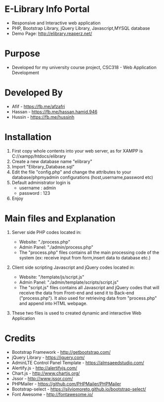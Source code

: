# E-Library Info Portal
- Responsive and Interactive web application
- PHP, Bootstrap Library, jQuery Library, Javascript,MYSQL database
- Demo Page: http://elibrary.reaperz.net/

# Purpose
- Developed for my university course project, CSC318 - Web Application Development

# Developed By
- Afif - https://fb.me/afzafri
- Hassan - https://fb.me/hassan.hamid.946
- Hussin - https://fb.me/hussinh

# Installation
1. First copy whole contents into your web server, as for XAMPP is C://xampp/htdocs/elibrary
2. Create a new database name "elibrary"
3. Import "Elibrary_Database.sql"
4. Edit the file "config.php" and change the attributes to your database/phpmyadmin configurations (host,username,password etc)
5. Default administrator login is 
   - username : admin
   - password : 123
6. Enjoy

# Main files and Explanation
1. Server side PHP codes located in:
	- Website: "./process.php" 
	- Admin Panel: "./admin/process.php"
	- The "process.php" files contains all the main processing code of the system (ex: receive input from form,insert data to database etc.)
	
2. Client side scripting Javascript and jQuery codes located in:
	- Website: "/template/js/script.js" 
	- Admin Panel: "./admin/template/scripts/script.js"
	- The "script.js" files contains all Javascript and jQuery codes that will receive the data from Front-end and send it to Back-end ("process.php"). It also used for retrieving data from "process.php" and append into HTML webpage. 

3. These two files is used to created dynamic and interactive Web Application
	
# Credits
- Bootstrap Framework - http://getbootstrap.com/
- jQuery Library - https://jquery.com/
- AdminLTE Control Panel Template - https://almsaeedstudio.com/
- Alertify.js - http://alertifyjs.com/
- Chart.js - http://www.chartjs.org/
- Jssor - http://www.jssor.com/
- PHPMailer - https://github.com/PHPMailer/PHPMailer
- Bootstrap-select - https://silviomoreto.github.io/bootstrap-select/
- Font Awesome - http://fontawesome.io/